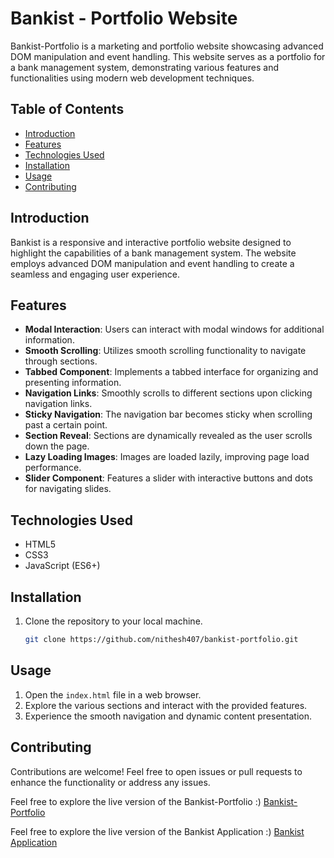 # Bankist - Portfolio Website

Bankist-Portfolio is a marketing and portfolio website showcasing advanced DOM manipulation and event handling. This website serves as a portfolio for a bank management system, demonstrating various features and functionalities using modern web development techniques.

## Table of Contents
- [Introduction](#introduction)
- [Features](#features)
- [Technologies Used](#technologies-used)
- [Installation](#installation)
- [Usage](#usage)
- [Contributing](#contributing)

## Introduction
Bankist is a responsive and interactive portfolio website designed to highlight the capabilities of a bank management system. The website employs advanced DOM manipulation and event handling to create a seamless and engaging user experience.

## Features
- **Modal Interaction**: Users can interact with modal windows for additional information.
- **Smooth Scrolling**: Utilizes smooth scrolling functionality to navigate through sections.
- **Tabbed Component**: Implements a tabbed interface for organizing and presenting information.
- **Navigation Links**: Smoothly scrolls to different sections upon clicking navigation links.
- **Sticky Navigation**: The navigation bar becomes sticky when scrolling past a certain point.
- **Section Reveal**: Sections are dynamically revealed as the user scrolls down the page.
- **Lazy Loading Images**: Images are loaded lazily, improving page load performance.
- **Slider Component**: Features a slider with interactive buttons and dots for navigating slides.

## Technologies Used
- HTML5
- CSS3
- JavaScript (ES6+)

## Installation
1. Clone the repository to your local machine.
   ```bash
   git clone https://github.com/nithesh407/bankist-portfolio.git
   ```

## Usage
1. Open the `index.html` file in a web browser.
2. Explore the various sections and interact with the provided features.
3. Experience the smooth navigation and dynamic content presentation.

## Contributing
Contributions are welcome! Feel free to open issues or pull requests to enhance the functionality or address any issues.

Feel free to explore the live version of the Bankist-Portfolio :)
<a href="https://nithesh407.github.io/bankist-portfolio/">Bankist-Portfolio</a>

Feel free to explore the live version of the Bankist Application :)
<a href="https://nithesh407.github.io/bankist/">Bankist Application</a>
